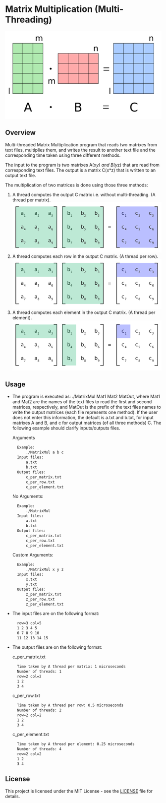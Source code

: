 # Matrix Multiplication (Multi-Threading)

![Matrix Multiplication](assets/MatMul.png)



## Overview

Multi-threaded Matrix Multiplication program that reads two matrixes from text files, multiplies them, and writes the result to another text file and the corresponding time taken using three different methods.

The input to the program is two matrixes A(x*y) and B(y*z) that are read from corresponding text files. The output is a matrix C(x*z) that is written to an output text file.

The multiplication of two matrices is done using those three methods:

1. A thread computes the output C matrix i.e. without multi-threading. (A thread per matrix).
![A Thread per row](assets/per_matrix.png)
2. A thread computes each row in the output C matrix. (A thread per row).
![A Thread per row](assets/per_row.png)
3. A thread computes each element in the output C matrix. (A thread per element).
![A Thread per element](assets/per_element.png)


## Usage

* The program is executed as: ./MatrixMul Mat1 Mat2 MatOut, where Mat1 and Mat2 are the names of the text files to read the first and second matrices, respectively, and MatOut is the prefix of the text files names to write the output matrices (each file represents one method). If the user does not enter this information, the default is a.txt and b.txt, for input matrixes A and B, and c for output matrices (of all three methods) C. The following example should clarify inputs/outputs files.

    Arguments

        Example: 
            ./MatrixMul a b c
        Input files: 
            a.txt 
            b.txt
        Output files: 
            c_per_matrix.txt
            c_per_row.txt
            c_per_element.txt

    No Arguments:

        Example: 
            ./MatrixMul
        Input files: 
            a.txt 
            b.txt
        Output files: 
            c_per_matrix.txt
            c_per_row.txt
            c_per_element.txt

    Custom Arguments:

        Example: 
            ./MatrixMul x y z
        Input files: 
            x.txt 
            y.txt
        Output files: 
            z_per_matrix.txt
            z_per_row.txt
            z_per_element.txt

* The input files are on the following format:

        row=3 col=5
        1 2 3 4 5
        6 7 8 9 10
        11 12 13 14 15

* The output files are on the following format:

        

    c_per_matrix.txt

        Time taken by A thread per matrix: 1 microseconds
        Number of threads: 1
        row=2 col=2
        1 2
        3 4

    c_per_row.txt

        Time taken by A thread per row: 0.5 microseconds
        Number of threads: 2
        row=2 col=2
        1 2
        3 4

    c_per_element.txt

        Time taken by A thread per element: 0.25 microseconds
        Number of threads: 4
        row=2 col=2
        1 2
        3 4


## License
This project is licensed under the MIT License - see the [LICENSE](LICENSE) file for details.

